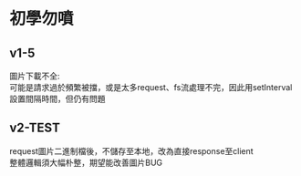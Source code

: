 初學勿噴
======


v1-5 <br>
------
圖片下載不全:<br>
可能是請求過於頻繁被擋，或是太多request、fs流處理不完，因此用setInterval設置間隔時間，但仍有問題<br>


v2-TEST<br>
------
request圖片二進制檔後，不儲存至本地，改為直接response至client<br>
整體邏輯須大幅朴整，期望能改善圖片BUG<br>

